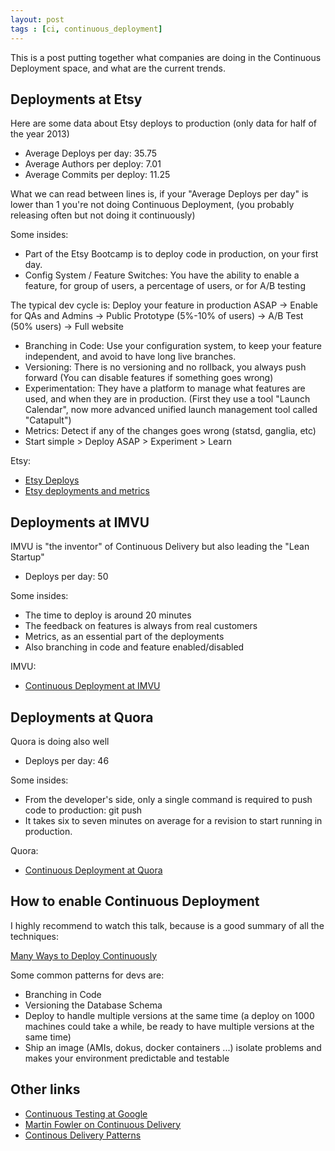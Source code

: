 ```yaml
---
layout: post
tags : [ci, continuous_deployment]
---
```

This is a post putting together what companies are doing in the Continuous Deployment space, and what are the current trends. 

Deployments at Etsy
-------------------------

Here are some data about Etsy deploys to production (only data for half of the year 2013)

* Average Deploys per day: 35.75
* Average Authors per deploy: 7.01
* Average Commits per deploy: 11.25 

What we can read between lines is, if your "Average Deploys per day" is lower than 1 you're not doing Continuous Deployment, (you probably releasing often but not doing it continuously)

Some insides:

* Part of the Etsy Bootcamp is to deploy code in production, on your first day.
* Config System / Feature Switches: You have the ability to enable a feature, for group of users, a percentage of users, or for A/B testing

The typical dev cycle is:
Deploy your feature in production ASAP -> Enable for QAs and Admins -> Public Prototype (5%-10% of users) -> A/B Test (50% users) -> Full website

* Branching in Code: Use your configuration system, to keep your feature independent, and avoid to have long live branches.
* Versioning: There is no versioning and no rollback, you always push forward (You can disable features if something goes wrong)
* Experimentation: They have a platform to manage what features are used, and when they are in production. (First they use a tool "Launch Calendar", now more advanced unified launch management tool called "Catapult")
* Metrics: Detect if any of the changes goes wrong (statsd, ganglia, etc) 
* Start simple > Deploy ASAP > Experiment > Learn 

Etsy:
* [Etsy Deploys](http://www.infoq.com/presentations/etsy-deploy)
* [Etsy deployments and metrics](http://devslovebacon.com/conferences/bacon-2013/talks/bring-the-noise-continuously-deploying-under-a-hailstorm-of-metrics)

Deployments at IMVU
-------------------------

IMVU is "the inventor" of Continuous Delivery but also leading the "Lean Startup"

* Deploys per day: 50

Some insides:

* The time to deploy is around 20 minutes
* The feedback on features is always from real customers
* Metrics, as an essential part of the deployments
* Also branching in code and feature enabled/disabled

IMVU:
* [Continuous Deployment at IMVU](http://www.slideshare.net/bgdurrett/sds-2010-continuous-deployment-at-imvu)

Deployments at Quora
-------------------------
Quora is doing also well

* Deploys per day: 46

Some insides:

* From the developer's side, only a single command is required to push code to production: git push
* It takes six to seven minutes on average for a revision to start running in production.

Quora:

* [Continuous Deployment at Quora](http://engineering.quora.com/Continuous-Deployment-at-Quora)


How to enable Continuous Deployment
-------------------------
I highly recommend to watch this talk, because is a good summary of all the techniques:  

[Many Ways to Deploy Continuously](http://www.confreaks.com/videos/2365-mwrc2013-the-many-ways-to-deploy-continuously)

Some common patterns for devs are:

* Branching in Code
* Versioning the Database Schema
* Deploy to handle multiple versions at the same time (a deploy on 1000 machines could take a while, be ready to have multiple versions at the same time)
* Ship an image (AMIs, dokus, docker containers ...) isolate problems and makes your environment predictable and testable

Other links
-------------------------

* [Continuous Testing at Google](http://www.infoq.com/presentations/Continuous-Testing-Build-Cloud)
* [Martin Fowler on Continuous Delivery](http://martinfowler.com/bliki/ContinuousDelivery.html)
* [Continous Delivery Patterns](http://www.infoq.com/articles/Continous-Delivery-Patterns)
